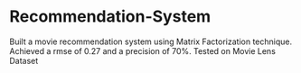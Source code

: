 

# Recommendation-System

Built a movie recommendation system using Matrix Factorization technique.
Achieved a rmse of 0.27 and a precision of 70%.
Tested on Movie Lens Dataset
